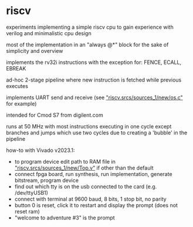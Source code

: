# riscv
experiments implementing a simple riscv cpu to gain experience with verilog and minimalistic cpu design

most of the implementation in an "always @*" block for the sake of simplicity and overview

implements the rv32i instructions with the exception for: FENCE, ECALL, EBREAK

ad-hoc 2-stage pipeline where new instruction is fetched while previous executes

implements UART send and receive (see ["riscv.srcs/sources_1/new/os.c"](https://github.com/calint/riscv/blob/main/riscv.srcs/sources_1/new/os.c) for example)

intended for Cmod S7 from digilent.com

runs at 50 MHz with most instructions executing in one cycle except branches and jumps which use two cycles due to creating a 'bubble' in the pipeline


how-to with Vivado v2023.1:
* to program device edit path to RAM file in ["riscv.srcs/sources_1/new/Top.v"](https://github.com/calint/riscv/blob/main/riscv.srcs/sources_1/new/Top.v) if other than the default
* connect fpga board, run synthesis, run implementation, generate bitstream, program device
* find out which tty is on the usb connected to the card (e.g. /dev/ttyUSB1)
* connect with terminal at 9600 baud, 8 bits, 1 stop bit, no parity 
* button 0 is reset, click it to restart and display the prompt (does not reset ram)
* "welcome to adventure #3" is the prompt
